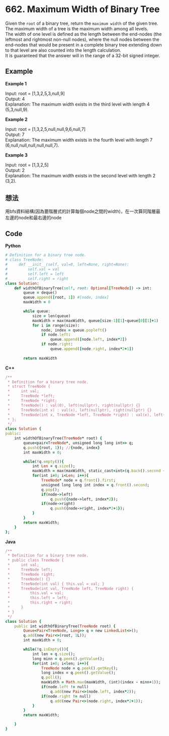 # 662. Maximum Width of Binary Tree
Given the `root` of a binary tree, return the `maximum width` of the given tree.  
The maximum width of a tree is the maximum width among all levels.  
The width of one level is defined as the length between the end-nodes (the leftmost and rightmost non-null nodes), where the null nodes between the end-nodes that would be present in a complete binary tree extending down to that level are also counted into the length calculation.  
It is guaranteed that the answer will in the range of a 32-bit signed integer.  

 
## Example
**Example 1**  

Input: root = [1,3,2,5,3,null,9]  
Output: 4  
Explanation: The maximum width exists in the third level with length 4 (5,3,null,9).  

**Example 2**  

Input: root = [1,3,2,5,null,null,9,6,null,7]  
Output: 7  
Explanation: The maximum width exists in the fourth level with length 7 (6,null,null,null,null,null,7).  

**Example 3**  

Input: root = [1,3,2,5]  
Output: 2  
Explanation: The maximum width exists in the second level with length 2 (3,2).  

## 想法 
用bfs資料結構(因為要階層式的計算每個node之間的width)，在一次算同階層最左邊的node和最右邊的node  

## Code
**Python**
```ruby
# Definition for a binary tree node.
# class TreeNode:
#     def __init__(self, val=0, left=None, right=None):
#         self.val = val
#         self.left = left
#         self.right = right
class Solution:
    def widthOfBinaryTree(self, root: Optional[TreeNode]) -> int:
        queue = deque()
        queue.append([root, 1]) #[node, index]
        maxWidth = 0

        while queue:
            size = len(queue)
            maxWidth = max(maxWidth, queue[size-1][1]-queue[0][1]+1)
            for i in range(size):
                node, index = queue.popleft()
                if node.left:
                    queue.append([node.left, index*2])
                if node.right:
                    queue.append([node.right, index*2+1])
        
        return maxWidth
```
**C++**
```ruby
/**
 * Definition for a binary tree node.
 * struct TreeNode {
 *     int val;
 *     TreeNode *left;
 *     TreeNode *right;
 *     TreeNode() : val(0), left(nullptr), right(nullptr) {}
 *     TreeNode(int x) : val(x), left(nullptr), right(nullptr) {}
 *     TreeNode(int x, TreeNode *left, TreeNode *right) : val(x), left(left), right(right) {}
 * };
 */
class Solution {
public:
    int widthOfBinaryTree(TreeNode* root) {
        queue<pair<TreeNode*, unsigned long long int>> q;
        q.push({root, 1}); //{node, index}
        int maxWidth = 0;

        while(!q.empty()){
            int Len = q.size();
            maxWidth = max(maxWidth, static_cast<int>(q.back().second - q.front().second + 1));
            for(int i=0; i<Len; i++){
                TreeNode* node = q.front().first;
                unsigned long long int index = q.front().second;
                q.pop();
                if(node->left)
                    q.push({node->left, index*2});
                if(node->right)
                    q.push({node->right, index*2+1});
            }
        }
        return maxWidth;
    }
};
```
**Java**  
```ruby
/**
 * Definition for a binary tree node.
 * public class TreeNode {
 *     int val;
 *     TreeNode left;
 *     TreeNode right;
 *     TreeNode() {}
 *     TreeNode(int val) { this.val = val; }
 *     TreeNode(int val, TreeNode left, TreeNode right) {
 *         this.val = val;
 *         this.left = left;
 *         this.right = right;
 *     }
 * }
 */
class Solution {
    public int widthOfBinaryTree(TreeNode root) {
        Queue<Pair<TreeNode, Long>> q = new LinkedList<>();
        q.add(new Pair<>(root, 1L));
        int maxWidth = 0;

        while(!q.isEmpty()){
            int len = q.size();
            long minn = q.peek().getValue();
            for(int i=0; i<len; i++){
                TreeNode node = q.peek().getKey();
                long index = q.peek().getValue();
                q.poll();
                maxWidth = Math.max(maxWidth, (int)(index - minn+1));
                if(node.left != null)
                    q.add(new Pair<>(node.left, index*2));
                if(node.right != null)
                    q.add(new Pair<>(node.right, index*2+1));
            }
        }
        return maxWidth;

    }
}
```
